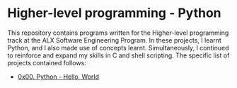 # Higher-level programming - Python

This repository contains programs written for the Higher-level programming track at the ALX Software Engineering Program. In these projects, I learnt Python, and I also made use of concepts learnt. Simultaneously, I continued to reinforce and expand my skills in C and shell scripting. The specific list of projects contained follows:

* [0x00. Python - Hello, World](https://github.com/KimberlyPeters/alx-higher_level_programming/tree/master/0x00-python-hello_world)
